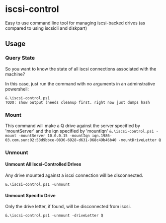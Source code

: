 iscsi-control
=============

Easy to use command line tool for managing iscsi-backed drives (as compared to using iscsicli and diskpart) 

Usage
-----

### Query State
So you want to know the state of all iscsi connections associated with the machine?  

In this case, just run the command with no arguments in an adminstrative powershell:

```
&.\iscsi-control.ps1
TODO: show output (needs cleanup first. right now just dumps hash
```

### Mount

This command will make a Q drive against the server specified by 'mountServer' and the iqn specified by 'mountIqn' 
```&.\iscsi-control.ps1 -mount -mountServer 10.0.0.15 -mountIqn iqn.1986-03.com.sun:02:53d9bbce-0836-6928-d631-968c49b46b40 -mountDriveLetter Q```

### Unmount

#### Unmount All Iscsi-Controlled Drives

Any drive mounted against a iscsi connection will be disconnected.
```
&.\iscsi-control.ps1 -unmount
```

#### Unmount Specific Drive

Only the drive letter, if found, will be disconnected from iscsi.
```
&.\iscsi-control.ps1 -unmount -driveLetter Q
```


